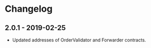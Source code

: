 # Changelog

## 2.0.1 - 2019-02-25

-   Updated addresses of OrderValidator and Forwarder contracts.
